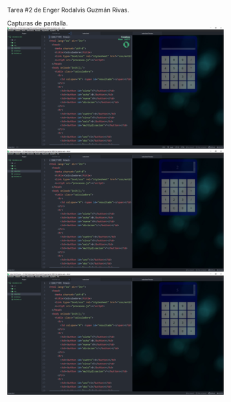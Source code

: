 Tarea #2 de Enger Rodalvis Guzmán Rivas.

Capturas de pantalla.
![Mi Capturas de pantalla](Captura1.png)
![Mi Capturas de pantalla](Captura2.png)
![Mi Capturas de pantalla](Captura3.png)
